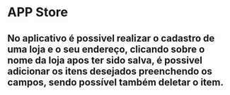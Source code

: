 # APP Store 

## No aplicativo é possivel realizar o cadastro de uma loja e o seu endereço, clicando sobre o nome da loja apos ter sido salva, é possivel adicionar os itens desejados preenchendo os campos, sendo possível também deletar o item. 
